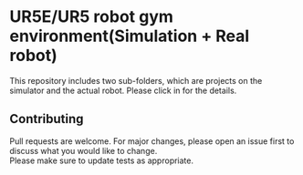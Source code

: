 # UR5E/UR5 robot gym environment(Simulation + Real robot)
This repository includes two sub-folders, which are projects on the simulator and the actual robot. Please click in for the details.


## Contributing
Pull requests are welcome. For major changes, please open an issue first to discuss what you would like to change.\
Please make sure to update tests as appropriate.

